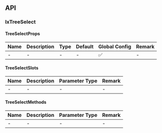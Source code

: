 ## API

### IxTreeSelect

#### TreeSelectProps

| Name | Description | Type | Default | Global Config | Remark |
| --- | --- | --- | --- | --- | --- |
| - | - | - | - | ✅ | - |

#### TreeSelectSlots

| Name | Description | Parameter Type | Remark |
| --- | --- | --- | --- |
| - | - | - | - |

#### TreeSelectMethods

| Name | Description | Parameter Type | Remark |
| --- | --- | --- | --- |
| - | - | - | - |
